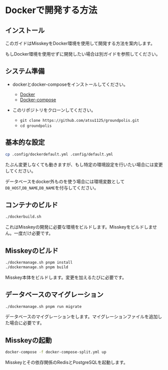 # Dockerで開発する方法

## インストール

このガイドはMisskeyをDocker環境を使用して開発する方法を案内します。

もしDocker環境を使用せずに開発したい場合は別ガイドを参照してください。

## システム準備

* dockerとdocker-composeをインストールしてください。
  * [Docker](https://docs.docker.com/engine/install/)
  * [Docker-compose](https://docs.docker.com/compose/install/)

* このリポジトリをクローンしてください。
  * `git clone https://github.com/atsu1125/groundpolis.git`
  * `cd groundpolis`

## 基本的な設定

```bash
cp .config/dockerdefault.yml .config/default.yml
```

たぶん変更しなくても動きますが、もし特定の環境設定を行いたい場合には変更してください。

データベースをdocker外ものを使う場合には環境変数として`DB_HOST`,`DB_NAME`,`DB_NAME`を付与してください。

## コンテナのビルド

```bash
./dockerbuild.sh
```

これはMisskeyの開発に必要な環境をビルドします。Misskeyをビルドしません。一度だけ必要です。

## Misskeyのビルド

```bash
./dockermanage.sh pnpm install
./dockermanage.sh pnpm build
```

Misskey本体をビルドします。変更を加えるたびに必要です。

## データベースのマイグレーション

```bash
./dockermanage.sh pnpm run migrate
```

データベースのマイグレーションをします。マイグレーションファイルを追加した場合に必要です。

## Misskeyの起動

```bash
docker-compose -f docker-compose-split.yml up
```

Misskeyとその依存関係のRedisとPostgreSQLを起動します。
